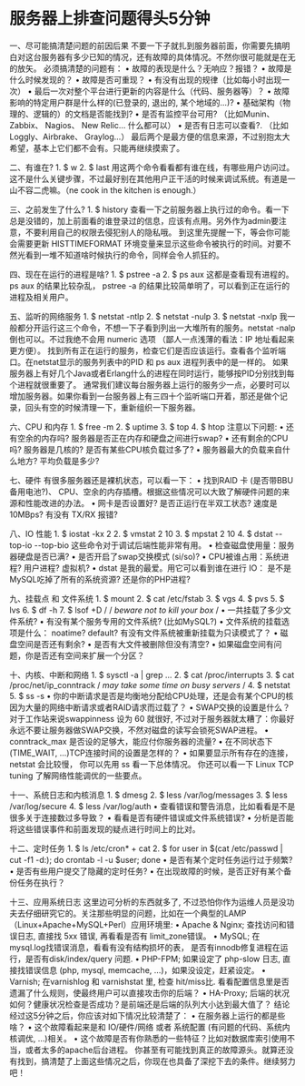 # 服务器上排查问题得头5分钟

一、尽可能搞清楚问题的前因后果 不要一下子就扎到服务器前面，你需要先搞明白对这台服务器有多少已知的情况，还有故障的具体情况。不然你很可能就是在无的放矢。 必须搞清楚的问题有： • 故障的表现是什么？无响应？报错？ • 故障是什么时候发现的？ • 故障是否可重现？ • 有没有出现的规律（比如每小时出现一次） • 最后一次对整个平台进行更新的内容是什么（代码、服务器等）？ • 故障影响的特定用户群是什么样的\(已登录的, 退出的, 某个地域的…\)? • 基础架构（物理的、逻辑的）的文档是否能找到? • 是否有监控平台可用? （比如Munin、Zabbix、 Nagios、 New Relic… 什么都可以） • 是否有日志可以查看?. （比如Loggly、Airbrake、 Graylog…） 最后两个是最方便的信息来源，不过别抱太大希望，基本上它们都不会有。只能再继续摸索了。

二、有谁在? 1. $ w 2. $ last 用这两个命令看看都有谁在线，有哪些用户访问过。这不是什么关键步骤，不过最好别在其他用户正干活的时候来调试系统。有道是一山不容二虎嘛。（ne cook in the kitchen is enough.）

三、之前发生了什么? 1. $ history 查看一下之前服务器上执行过的命令。看一下总是没错的，加上前面看的谁登录过的信息，应该有点用。另外作为admin要注意，不要利用自己的权限去侵犯别人的隐私哦。 到这里先提醒一下，等会你可能会需要更新 HISTTIMEFORMAT 环境变量来显示这些命令被执行的时间。对要不然光看到一堆不知道啥时候执行的命令，同样会令人抓狂的。

四、现在在运行的进程是啥? 1. $ pstree -a 2. $ ps aux 这都是查看现有进程的。 ps aux 的结果比较杂乱， pstree -a 的结果比较简单明了，可以看到正在运行的进程及相关用户。

五、监听的网络服务 1. $ netstat -ntlp 2. $ netstat -nulp 3. $ netstat -nxlp 我一般都分开运行这三个命令，不想一下子看到列出一大堆所有的服务。netstat -nalp倒也可以。不过我绝不会用 numeric 选项 （鄙人一点浅薄的看法：IP 地址看起来更方便）。 找到所有正在运行的服务，检查它们是否应该运行。查看各个监听端口。在netstat显示的服务列表中的PID 和 ps aux 进程列表中的是一样的。 如果服务器上有好几个Java或者Erlang什么的进程在同时运行，能够按PID分别找到每个进程就很重要了。 通常我们建议每台服务器上运行的服务少一点，必要时可以增加服务器。如果你看到一台服务器上有三四十个监听端口开着，那还是做个记录，回头有空的时候清理一下，重新组织一下服务器。

六、CPU 和内存 1. $ free -m 2. $ uptime 3. $ top 4. $ htop 注意以下问题: • 还有空余的内存吗? 服务器是否正在内存和硬盘之间进行swap? • 还有剩余的CPU吗? 服务器是几核的? 是否有某些CPU核负载过多了? • 服务器最大的负载来自什么地方? 平均负载是多少?

七、硬件 有很多服务器还是裸机状态，可以看一下： • 找到RAID 卡 \(是否带BBU备用电池?\)、 CPU、空余的内存插槽。根据这些情况可以大致了解硬件问题的来源和性能改进的办法。 • 网卡是否设置好? 是否正运行在半双工状态? 速度是10MBps? 有没有 TX/RX 报错?

八、IO 性能 1. $ iostat -kx 2 2. $ vmstat 2 10 3. $ mpstat 2 10 4. $ dstat --top-io --top-bio 这些命令对于调试后端性能非常有用。 • 检查磁盘使用量：服务器硬盘是否已满? • 是否开启了swap交换模式 \(si/so\)? • CPU被谁占用：系统进程? 用户进程? 虚拟机? • dstat 是我的最爱。用它可以看到谁在进行 IO： 是不是MySQL吃掉了所有的系统资源? 还是你的PHP进程?

九、挂载点 和 文件系统 1. $ mount 2. $ cat /etc/fstab 3. $ vgs 4. $ pvs 5. $ lvs 6. $ df -h 7. $ lsof +D / / _beware not to kill your box_ / • 一共挂载了多少文件系统? • 有没有某个服务专用的文件系统? \(比如MySQL?\) • 文件系统的挂载选项是什么： noatime? default? 有没有文件系统被重新挂载为只读模式了？ • 磁盘空间是否还有剩余? • 是否有大文件被删除但没有清空? • 如果磁盘空间有问题，你是否还有空间来扩展一个分区？

十、内核、中断和网络 1. $ sysctl -a \| grep ... 2. $ cat /proc/interrupts 3. $ cat /proc/net/ip\_conntrack / _may take some time on busy servers_ / 4. $ netstat 5. $ ss -s • 你的中断请求是否是均衡地分配给CPU处理，还是会有某个CPU的核因为大量的网络中断请求或者RAID请求而过载了？ • SWAP交换的设置是什么？对于工作站来说swappinness 设为 60 就很好, 不过对于服务器就太糟了：你最好永远不要让服务器做SWAP交换，不然对磁盘的读写会锁死SWAP进程。 • conntrack\_max 是否设的足够大，能应付你服务器的流量? • 在不同状态下\(TIME\_WAIT, …\)TCP连接时间的设置是怎样的？ • 如果要显示所有存在的连接，netstat 会比较慢， 你可以先用 ss 看一下总体情况。 你还可以看一下 Linux TCP tuning 了解网络性能调优的一些要点。

十一、系统日志和内核消息 1. $ dmesg 2. $ less /var/log/messages 3. $ less /var/log/secure 4. $ less /var/log/auth • 查看错误和警告消息，比如看看是不是很多关于连接数过多导致？ • 看看是否有硬件错误或文件系统错误? • 分析是否能将这些错误事件和前面发现的疑点进行时间上的比对。

十二、定时任务 1. $ ls /etc/cron\* + cat 2. $ for user in $\(cat /etc/passwd \| cut -f1 -d:\); do crontab -l -u $user; done • 是否有某个定时任务运行过于频繁? • 是否有些用户提交了隐藏的定时任务? • 在出现故障的时候，是否正好有某个备份任务在执行？

十三、应用系统日志 这里边可分析的东西就多了, 不过恐怕你作为运维人员是没功夫去仔细研究它的。关注那些明显的问题，比如在一个典型的LAMP（Linux+Apache+MySQL+Perl）应用环境里: • Apache & Nginx; 查找访问和错误日志, 直接找 5xx 错误, 再看看是否有 limit\_zone错误。 • MySQL; 在mysql.log找错误消息，看看有没有结构损坏的表， 是否有innodb修复进程在运行，是否有disk/index/query 问题. • PHP-FPM; 如果设定了 php-slow 日志, 直接找错误信息 \(php, mysql, memcache, …\)，如果没设定，赶紧设定。 • Varnish; 在varnishlog 和 varnishstat 里, 检查 hit/miss比. 看看配置信息里是否遗漏了什么规则，使最终用户可以直接攻击你的后端？ • HA-Proxy; 后端的状况如何？健康状况检查是否成功？是前端还是后端的队列大小达到最大值了？ 结论 经过这5分钟之后，你应该对如下情况比较清楚了： • 在服务器上运行的都是些啥？ • 这个故障看起来是和 IO/硬件/网络 或者 系统配置 \(有问题的代码、系统内核调优, …\)相关。 • 这个故障是否有你熟悉的一些特征？比如对数据库索引使用不当，或者太多的apache后台进程。 你甚至有可能找到真正的故障源头。就算还没有找到，搞清楚了上面这些情况之后，你现在也具备了深挖下去的条件。继续努力吧！

